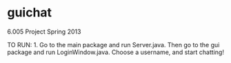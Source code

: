 guichat
=======

6.005 Project Spring 2013

TO RUN: 1. Go to the main package and run Server.java. Then go to the gui package and run LoginWindow.java. Choose a username, and start chatting!